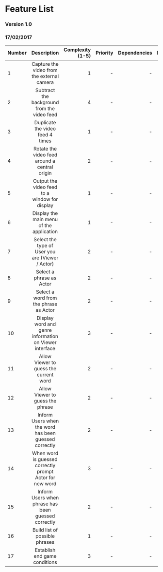 # Feature List
### Version 1.0
### 17/02/2017

| Number        | Description                                                     | Complexity (1-5)  | Priority | Dependencies | Prototype |
| ------------- |:---------------------------------------------------------------:| -----------------:|---------:|-------------:|----------:|
| 1             | Capture the video from the external camera                      | 1                 | -        | -            | True      |
| 2             | Subtract the background from the video feed                     | 4                 | -        | -            | True      |
| 3             | Duplicate the video feed 4 times                                | 1                 | -        | -            | True      |
| 4             | Rotate the video feed around a central origin                   | 2                 | -        | -            | True      |
| 5             | Output the video feed to a window for display                   | 1                 | -        | -            | True      |
| 6             | Display the main menu of the application                        | 1                 | -        | -            | False     |
| 7             | Select the type of User you are (Viewer / Actor)                | 2                 | -        | -            | False     |
| 8             | Select a phrase as Actor                                        | 2                 | -        | -            | False     |
| 9             | Select a word from the phrase as Actor                          | 2                 | -        | -            | False     |
| 10            | Display word and genre information on Viewer interface          | 3                 | -        | -            | False     |
| 11            | Allow Viewer to guess the current word                          | 2                 | -        | -            | False     |
| 12            | Allow Viewer to guess the phrase                                | 2                 | -        | -            | False     |
| 13            | Inform Users when the word has been guessed correctly           | 2                 | -        | -            | False     |
| 14            | When word is guessed correctly prompt Actor for new word        | 3                 | -        | -            | False     |
| 15            | Inform Users when phrase has been guessed correctly             | 2                 | -        | -            | False     |
| 16            | Build list of possible phrases                                  | 1                 | -        | -            | False     |
| 17            | Establish end game conditions                                   | 3                 | -        | -            | False     |
